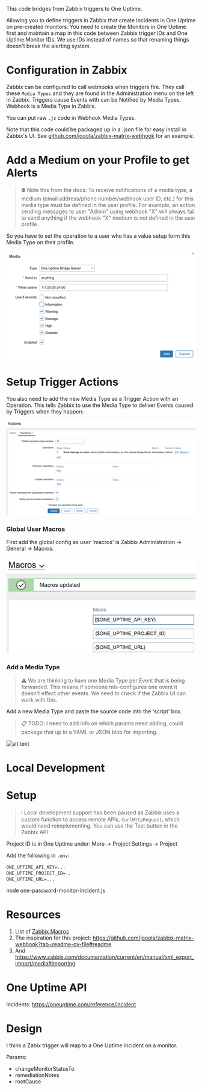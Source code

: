 
This code bridges from Zabbix triggers to One Uptime.

Allowing you to define triggers in Zabbix that create Incidents in One Uptime on pre-created monitors. You need to create the Monitors in One Uptime first and maintain a map in this code between Zabbix trigger IDs and One Uptime Monitor IDs. We use IDs instead of names so that renaming things doesn't break the alerting system.

# Configuration in Zabbix 

Zabbix can be configured to call webhooks when triggers fire. They call these `Media Types` and they are found in the Administration menu on the left in Zabbix. Triggers cause Events with can be Notified by Media Types. Webhook is a Media Type in Zabbix.

You can put raw `.js` code in Webhook Media Types.

Note that this code could be packaged up in a .json file for easy install in Zabbix's UI. See [github.com/jooola/zabbix-matrix-webhook](https://github.com/jooola/zabbix-matrix-webhook?tab=readme-ov-file#readme) for an example.

# Add a Medium on your Profile to get Alerts

> ⛔️ Note this from the docs: 
> To receive notifications of a media type, a medium (email address/phone number/webhook user ID, etc.) for this media type must be defined in the user profile. For example, an action sending messages to user "Admin" using webhook "X" will always fail to send anything if the webhook "X" medium is not defined in the user profile.

So you have to set the operation to a user who has a value setup form this Media Type on their profile.

![alt text](media/profile-media-setup.png)

# Setup Trigger Actions

You also need to add the new Media Type as a Trigger Action with an Operation. This tells Zabbix to use the Media Type to deliver Events caused by Triggers when they happen:

![alt text](media/trigger-actions.png)

### Global User Macros

First add the global config as user 'macros' is Zabbix Administration -> General -> Macros:

![alt text](media/global-macros.png)

### Add a Media Type

> ⚠️ We are thinking to have one Media Type per Event that is being forwarded. This means if someone mis-configures one event it doesn't effect other events. We need to check if the Zabbix UI can work with this.

Add a new Media Type and paste the source code into the 'script' box.

> 📋 TODO: I need to add info on which params need adding, could package that up in a YAML or JSON blob for importing.

![alt text](media/zabbix-media-type.png)


# Local Development

# Setup

> ℹ️ Local development support has been paused as Zabbix uses a custom function to access remote APIs, `CurlHttpRequest`, which would need reimplementing. You can use the Test button in the Zabbix API.

Project ID is in One Uptime under: More -> Project Settings -> Project

Add the following in `.env`:

```
ONE_UPTIME_API_KEY=...
ONE_UPTIME_PROJECT_ID=..
ONE_UPTIME_URL=...
```

node one-password-monitor-incident.js

# Resources

1. List of [Zabbix Macros](https://www.zabbix.com/documentation/current/en/manual/appendix/macros/supported_by_location)
1. The inspiration for this project: https://github.com/jooola/zabbix-matrix-webhook?tab=readme-ov-file#readme
1. And https://www.zabbix.com/documentation/current/en/manual/xml_export_import/media#importing


# One Uptime API

Incidents: https://oneuptime.com/reference/incident

# Design

I think a Zabix trigger will map to a One Uptime incident on a monitor.

Params: 
- changeMonitorStatusTo
- remediationNotes
- rootCause
